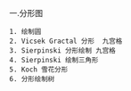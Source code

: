 一.分形图

    1. 绘制圆
    2. Vicsek Gractal 分形  九宫格
    3. Sierpinski 分形绘制 九宫格
    4. Sierpinski 绘制三角形
    5. Koch 雪花分形
    6. 分形绘制树